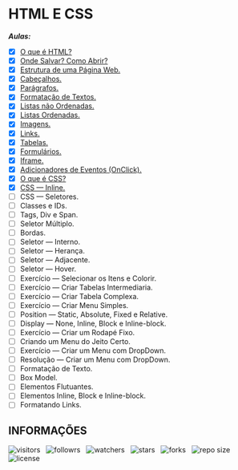 # HTML E CSS

***Aulas:***

- [x] [O que é HTML?](https://github.com/Devsgeeknerd/o-que-e-html)
- [x] [Onde Salvar? Como Abrir?](https://github.com/Devsgeeknerd/onde-salvar-como-abrir)
- [x] [Estrutura de uma Página Web.](https://github.com/Devsgeeknerd/estrutura-de-uma-pagina-web)
- [x] [Cabeçalhos.](https://github.com/Devsgeeknerd/cabecalho)
- [x] [Parágrafos.](https://github.com/Devsgeeknerd/paragrafos)
- [x] [Formatação de Textos.](https://github.com/Devsgeeknerd/formatacao-de-textos)
- [x] [Listas não Ordenadas.](https://github.com/Devsgeeknerd/lis-nao-ord-zp)
- [x] [Listas Ordenadas.](https://github.com/Devsgeeknerd/lis-ord-zp)
- [x] [Imagens.](https://github.com/Devsgeeknerd/img-zp)
- [x] [Links.](https://github.com/Devsgeeknerd/links-zp)
- [x] [Tabelas.](https://github.com/Devsgeeknerd/tabelas-zp)
- [x] [Formulários.](https://github.com/Devsgeeknerd/formulario-zp)
- [x] [Iframe.](https://github.com/Devsgeeknerd/iframe-zp)
- [x] [Adicionadores de Eventos (OnClick).](https://github.com/Devsgeeknerd/adc-eve-zp)
- [x] [O que é CSS?](https://github.com/Devsgeeknerd/o-que-e-css-zp)
- [x] [CSS — Inline.](https://github.com/Devsgeeknerd/css-inline-zp)
- [ ] CSS — Seletores.
- [ ] Classes e IDs.
- [ ] Tags, Div e Span.
- [ ] Seletor Múltiplo.
- [ ] Bordas.
- [ ] Seletor — Interno.
- [ ] Seletor — Herança.
- [ ] Seletor — Adjacente.
- [ ] Seletor — Hover.
- [ ] Exercício — Selecionar os Itens e Colorir.
- [ ] Exercício — Criar Tabelas Intermediaria.
- [ ] Exercício — Criar Tabela Complexa.
- [ ] Exercício — Criar Menu Simples.
- [ ] Position — Static, Absolute, Fixed e Relative.
- [ ] Display — None, Inline, Block e Inline-block.
- [ ] Exercício — Criar um Rodapé Fixo.
- [ ] Criando um Menu do Jeito Certo.
- [ ] Exercício — Criar um Menu com DropDown.
- [ ] Resolução — Criar um Menu com DropDown.
- [ ] Formatação de Texto.
- [ ] Box Model.
- [ ] Elementos Flutuantes.
- [ ] Elementos Inline, Block e Inline-block.
- [ ] Formatando Links.
<!-- - [ ] Photoshop — Introdução. -->
<!-- - [ ] Photoshop — Criando Documento. -->
<!-- - [ ] Photoshop — Cortando Layout. -->
<!-- - [ ] Photoshop — Salvando Imagens. -->
<!-- - [ ] Photoshop — Transformando Imagem em HTML (Parte 1). -->
<!-- - [ ] Photoshop — Transformando Imagem em HTML (Parte 2). -->

## INFORMAÇÕES

![visitors](https://visitor-badge.glitch.me/badge?page_id=Devsgeeknerd.html-e-css-zp "Total de Visitas")
&nbsp;
![followrs](https://img.shields.io/github/followers/Devsgeeknerd?style=social "Total de Seguidores")
&nbsp;
![watchers](https://img.shields.io/github/watchers/Devsgeeknerd/html-e-css-zp?style=social "Total de Observadores")
&nbsp;
![stars](https://img.shields.io/github/stars/Devsgeeknerd/html-e-css-zp?style=social "Total de Estrelas Recebidas")
&nbsp;
![forks](https://img.shields.io/github/forks/Devsgeeknerd/html-e-css-zp?style=social "Total de Forks")
&nbsp;
![repo size](https://img.shields.io/github/repo-size/Devsgeeknerd/html-e-css-zp?style=social "Tamanho do Repositório")
&nbsp;
![license](https://img.shields.io/github/license/Devsgeeknerd/html-e-css-zp?style=social "Licença do Repositório")

